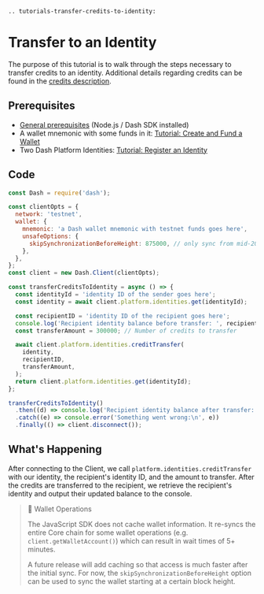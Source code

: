 ```{eval-rst}
.. tutorials-transfer-credits-to-identity:
```

# Transfer to an Identity

The purpose of this tutorial is to walk through the steps necessary to transfer credits to an
identity. Additional details regarding credits can be found in the [credits description](../../explanations/identity.md#credits).

## Prerequisites

- [General prerequisites](../../tutorials/introduction.md#prerequisites) (Node.js / Dash SDK
  installed)
- A wallet mnemonic with some funds in it: [Tutorial: Create and Fund a
  Wallet](../../tutorials/create-and-fund-a-wallet.md)
- Two Dash Platform Identities: [Tutorial: Register an
  Identity](../../tutorials/identities-and-names/register-an-identity.md)

## Code

```javascript
const Dash = require('dash');

const clientOpts = {
  network: 'testnet',
  wallet: {
    mnemonic: 'a Dash wallet mnemonic with testnet funds goes here',
    unsafeOptions: {
      skipSynchronizationBeforeHeight: 875000, // only sync from mid-2023
    },
  },
};
const client = new Dash.Client(clientOpts);

const transferCreditsToIdentity = async () => {
  const identityId = 'identity ID of the sender goes here';
  const identity = await client.platform.identities.get(identityId);

  const recipientID = 'identity ID of the recipient goes here';
  console.log('Recipient identity balance before transfer: ', recipientIdentity.balance);
  const transferAmount = 300000; // Number of credits to transfer

  await client.platform.identities.creditTransfer(
    identity,
    recipientID,
    transferAmount,
  );
  return client.platform.identities.get(identityId);
};

transferCreditsToIdentity()
  .then((d) => console.log('Recipient identity balance after transfer: ', d.balance))
  .catch((e) => console.error('Something went wrong:\n', e))
  .finally(() => client.disconnect());
```

## What's Happening

After connecting to the Client, we call `platform.identities.creditTransfer` with our identity, the recipient's identity ID, and the amount to transfer. After the credits are transferred to the recipient, we retrieve the recipient's identity and output their updated balance to the console.

> 📘 Wallet Operations
>
> The JavaScript SDK does not cache wallet information. It re-syncs the entire Core chain for some
> wallet operations (e.g. `client.getWalletAccount()`) which can result in wait times of  5+
> minutes.
>
> A future release will add caching so that access is much faster after the initial sync. For now,
> the `skipSynchronizationBeforeHeight` option can be used to sync the wallet starting at a certain
> block height.
